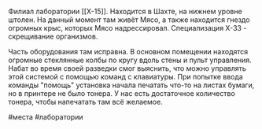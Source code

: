 Филиал лаборатории [[Х-15]]. Находится в Шахте, на нижнем уровне штолен. На данный момент там живёт Мясо, а также находится гнездо огромных крыс, которых Мясо надрессировал. Специализация Х-33 - скрещивание организмов.

Часть оборудования там исправна. В основном помещении находятся огромные стеклянные колбы по кругу вдоль стены и пульт управления. Набат во время своей разведки смог выяснить, что можно управлять этой системой с помощью команд с клавиатуры. При попытке ввода команды "помощь" установка начала печатать что-то на листах бумаги, но в принтере не было тонера. У нас есть достаточное количество тонера, чтобы напечатать там всё желаемое.

#места #лаборатории 